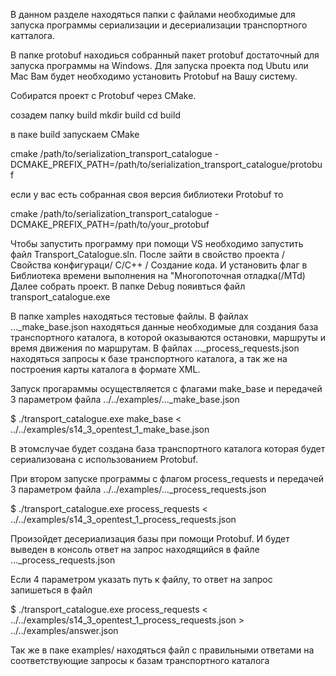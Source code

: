 В данном разделе находяться папки с файлами необходимые для запуска программы сериализации и десериализации транспортного катталога.

В папке protobuf находиься собранный пакет protobuf достаточный для запуска программы на Windows.
Для запуска проекта под Ubutu  или Mac Вам будет необходимо установить Protobuf на Вашу систему.

Собиратся проект с Protobuf через CMake.

созадем папку build
 mkdir build
 cd build

в паке build запускаем CMake

cmake  /path/to/serialization_transport_catalogue -DCMAKE_PREFIX_PATH=/path/to/serialization_transport_catalogue/protobuf

если у вас есть собранная своя версия библиотеки Protobuf то

cmake  /path/to/serialization_transport_catalogue -DCMAKE_PREFIX_PATH=/path/to/your_protobuf

Чтобы запустить программу при помощи VS необходимо запустить файл Transport_Catalogue.sln.
После зайти в свойство проекта /Свойства конфигураци/ С/С++ / Создание кода. И установить флаг в Библиотека времени выполнения на "Многопоточная отладка(/MTd)
Далее собрать проект.
В папке Debug пояивться файл transport_catalogue.exe



В папке xamples находяться тестовые файлы. В файлах ..._make_base.json находяться данные необходимые для создания база транспортного каталога,
	 в которой оказываются остановки, маршруты и  время движения по маршрутам. В файлах ..._process_requests.json находяться запросы к базе 
	 транспортного каталога, а так же на построения карты каталога в формате XML.
	 
Запуск прогараммы осуществляется с флагами make_base и передачей 3 параметром файла ../../examples/..._make_base.json

$ ./transport_catalogue.exe make_base < ../../examples/s14_3_opentest_1_make_base.json

В этомслучае будет создана база транспортного каталога  которая будет сериализована с использованием Protobuf.

При втором запуске программы с флагом process_requests   и передачей 3 параметром файла ../../examples/..._process_requests.json

$ ./transport_catalogue.exe process_requests < ../../examples/s14_3_opentest_1_process_requests.json

Произойдет десериализация базы при помощи Protobuf. И будет выведен в консоль ответ на запрос находящийся в файле ..._process_requests.json

Если 4 параметром указать путь к файлу, то ответ на запрос запишеться в файл

$ ./transport_catalogue.exe process_requests < ../../examples/s14_3_opentest_1_process_requests.json >  ../../examples/answer.json

Так же в паке examples/ находяться файл с правильными ответами на соответствующие запросы к базам транспортного каталога
